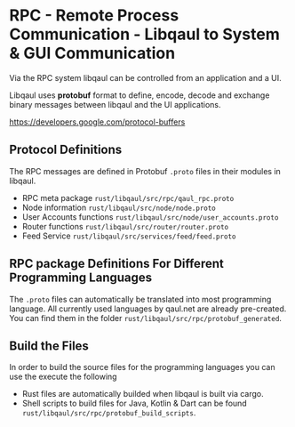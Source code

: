 # RPC - Remote Process Communication - Libqaul to System & GUI Communication

Via the RPC system libqaul can be controlled from an application and a UI.

Libqaul uses **protobuf** format to define, encode, decode and exchange binary 
messages between libqaul and the UI applications.

<https://developers.google.com/protocol-buffers>


## Protocol Definitions

The RPC messages are defined in Protobuf `.proto` files in their modules in libqaul.

* RPC meta package `rust/libqaul/src/rpc/qaul_rpc.proto`
* Node information `rust/libqaul/src/node/node.proto`
* User Accounts functions `rust/libqaul/src/node/user_accounts.proto`
* Router functions `rust/libqaul/src/router/router.proto`
* Feed Service `rust/libqaul/src/services/feed/feed.proto`


## RPC package Definitions For Different Programming Languages

The `.proto` files can automatically be translated into most programming language.
All currently used languages by qaul.net are already pre-created.
You can find them in the folder `rust/libqaul/src/rpc/protobuf_generated`.


## Build the Files

In order to build the source files for the programming languages you can use the execute the following

* Rust files are automatically builded when libqaul is built via cargo.
* Shell scripts to build files for Java, Kotlin & Dart can be found `rust/libqaul/src/rpc/protobuf_build_scripts`.
